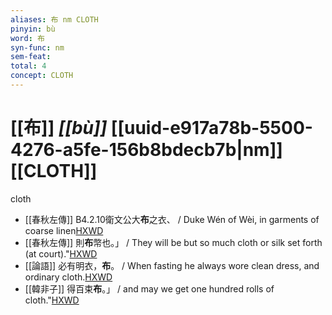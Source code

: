 ```yaml
---
aliases: 布 nm CLOTH
pinyin: bù
word: 布
syn-func: nm
sem-feat: 
total: 4
concept: CLOTH 
---
```

# [[布]] *[[bù]]*  [[uuid-e917a78b-5500-4276-a5fe-156b8bdecb7b|nm]] [[CLOTH]]
cloth
 - [[春秋左傳]] B4.2.10衛文公大**布**之衣、 / Duke Wén of Wèi, in garments of coarse linen[HXWD](https://hxwd.org/textview.html?location=KR1e0001_tls_004-42a.2)
 - [[春秋左傳]] 則**布**幣也。」 / They will be but so much cloth or silk set forth (at court)."[HXWD](https://hxwd.org/textview.html?location=KR1e0001_tls_009-740a.6)
 - [[論語]] 必有明衣，**布**。 / When fasting he always wore clean dress, and ordinary cloth.[HXWD](https://hxwd.org/textview.html?location=KR1h0004_tls_010-23a.3)
 - [[韓非子]] 得百束**布**。」 / and may we get one hundred rolls of cloth."[HXWD](https://hxwd.org/textview.html?location=KR3c0005_tls_031-28a.6)